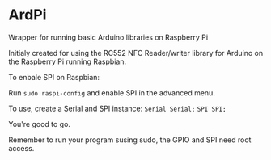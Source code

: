 # ArdPi
Wrapper for running basic Arduino libraries on Raspberry Pi

Initialy created for using the RC552 NFC Reader/writer library for Arduino on the Raspberry Pi running Raspbian.

To enbale SPI on Raspbian:

Run `sudo raspi-config` and enable SPI in the advanced menu.


To use, create a Serial and SPI instance:
`Serial Serial;`
`SPI SPI;`

You're good to go.

Remember to run your program susing sudo, the GPIO and SPI need root access.